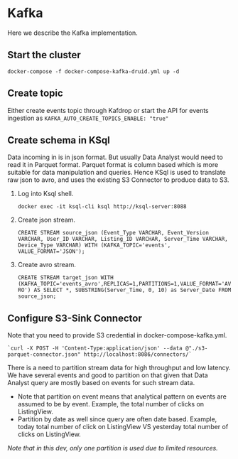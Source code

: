 # Kafka
Here we describe the Kafka implementation.

## Start the cluster

`docker-compose -f docker-compose-kafka-druid.yml up -d`

## Create topic
Either create events topic through Kafdrop or start the API for events ingestion as `KAFKA_AUTO_CREATE_TOPICS_ENABLE: "true"`

## Create schema in KSql
Data incoming in is in json format. But usually Data Analyst would need to read it in Parquet format. Parquet format is column based which is more suitable for data manipulation and queries. Hence KSql is used to translate raw json to avro, and uses the existing S3 Connector to produce data to S3.
1. Log into Ksql shell.
    
    `docker exec -it ksql-cli ksql http://ksql-server:8088`
2. Create json stream.

    `CREATE STREAM source_json (Event_Type VARCHAR, Event_Version VARCHAR, User_ID VARCHAR, Listing_ID VARCHAR, Server_Time VARCHAR, Device_Type VARCHAR) WITH (KAFKA_TOPIC='events', VALUE_FORMAT='JSON');`
3. Create avro stream.

    `CREATE STREAM target_json WITH (KAFKA_TOPIC='events_avro',REPLICAS=1,PARTITIONS=1,VALUE_FORMAT='AVRO') AS SELECT *, SUBSTRING(Server_Time, 0, 10) as Server_Date FROM source_json;`

## Configure S3-Sink Connector
Note that you need to provide S3 credential in docker-compose-kafka.yml.

    `curl -X POST -H 'Content-Type:application/json' --data @"./s3-parquet-connector.json" http://localhost:8086/connectors/`

There is a need to partition stream data for high throughput and low latency. We have several events and good to partition on that given that Data Analyst query are mostly based on events for such stream data.
 - Note that partition on event means that analytical pattern on events are assumed to be by event. Example, the total number of clicks on ListingView.
 - Partition by date as well since query are often date based. Example, today total number of click on ListingView VS yesterday total number of clicks on ListingView.
 


*Note that in this dev, only one partition is used due to limited resources.*
